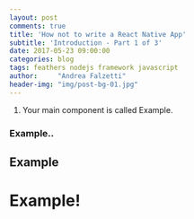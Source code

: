```yaml
---
layout: post
comments: true
title: 'How not to write a React Native App'
subtitle: 'Introduction - Part 1 of 3'
date: 2017-05-23 09:00:00
categories: blog
tags: feathers nodejs framework javascript
author:     "Andrea Falzetti"
header-img: "img/post-bg-01.jpg"
---
```



1. Your main component is called Example.

### Example..
## Example
# Example!
